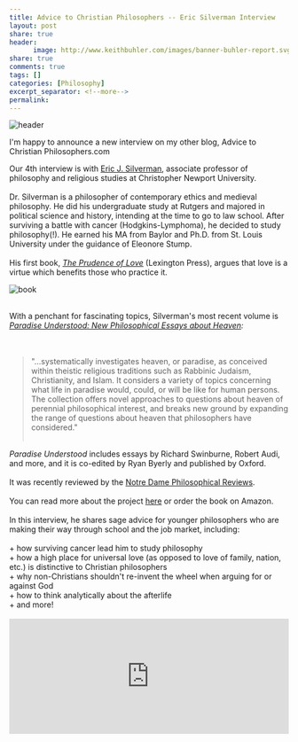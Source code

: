 ```yaml
---
title: Advice to Christian Philosophers -- Eric Silverman Interview 
layout: post
share: true
header:
      image: http://www.keithbuhler.com/images/banner-buhler-report.svg
share: true
comments: true
tags: []
categories: [Philosophy]
excerpt_separator: <!--more-->
permalink: 
---
```


![header](http://cnu.edu/_assets/img/CAM/CNH/Class_change_from_lawn/secondary-md.jpg)

I'm happy to announce a new interview on my other blog, Advice to Christian Philosophers.com

Our 4th interview is with <a href="https://sites.google.com/a/cnu.edu/eric-j-silverman/home">Eric J. Silverman</a>, associate professor of philosophy and religious studies at&nbsp;Christopher Newport University.<br />
<br />
Dr. Silverman is a philosopher of contemporary ethics and medieval philosophy. He did his undergraduate study at Rutgers and majored in political science and history, intending at the time to go to law school. After surviving a battle with cancer (Hodgkins-Lymphoma), he decided to study philosophy(!). He earned his MA from Baylor and Ph.D. from St. Louis University under the guidance of Eleonore Stump.<br />
<br />
His first book,&nbsp;<i><a href="http://amzn.to/2z1rcV0" target="_blank">The Prudence of Love</a></i>&nbsp;(Lexington Press), argues that love is a virtue which benefits those who practice it.<br />

![book](https://images-na.ssl-images-amazon.com/images/I/51Xf6Fe2fOL._SR600%2C315_PIWhiteStrip%2CBottomLeft%2C0%2C35_PIAmznPrime%2CBottomLeft%2C0%2C-5_SCLZZZZZZZ_.jpg)

<br />
With a penchant for fascinating topics, Silverman's most recent volume is <i><a href="http://amzn.to/2yhX6Py" target="_blank">Paradise Understood: New Philosophical Essays about Heaven</a>:&nbsp;</i><br />
<i><br /></i>
<br />
<blockquote class="tr_bq">
"...systematically investigates heaven, or paradise, as conceived within theistic religious traditions such as Rabbinic Judaism, Christianity, and Islam. It considers a variety of topics concerning what life in paradise would, could, or will be like for human persons. The collection offers novel approaches to questions about heaven of perennial philosophical interest, and breaks new ground by expanding the range of questions about heaven that philosophers have considered."<br />
<div>
<br /></div>
</blockquote>
<i>Paradise Understood</i> includes essays by Richard Swinburne, Robert Audi, and more, and it is co-edited by Ryan Byerly and published by Oxford.<br />
<br />
It was recently reviewed by the <a href="https://ndpr.nd.edu/news/paradise-understood-new-philosophical-essays-about-heaven/" target="_blank">Notre Dame Philosophical Reviews</a>.<br />
<br />
You can read more about the project&nbsp;<a href="https://sites.google.com/a/cnu.edu/the-paradise-project/">here</a>&nbsp;or order the book on Amazon.<br />
<br />
In this interview, he shares sage advice for younger philosophers who are making their way through school and the job market, including:<br />
<br />
+ how surviving cancer lead him to study philosophy<br />
+ how a high place for universal love (as opposed to love of family, nation, etc.) is distinctive to Christian philosophers<br />
+ why non-Christians shouldn't re-invent the wheel when arguing for or against God<br />
+ how to think analytically about the afterlife<br />
+ and more!<br />
<br />
<iframe allowfullscreen="" frameborder="0" height="208" marginheight="0" marginwidth="0" scrolling="no" src="https://podomatic.com/embed/html5/episode/8630577?autoplay=false" width="504"></iframe>

